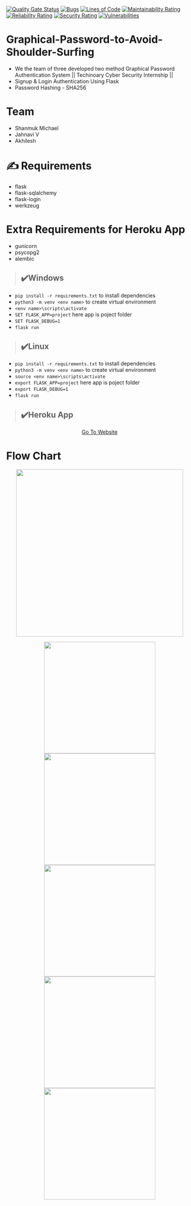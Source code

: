 [![Quality Gate Status](https://sonarcloud.io/api/project_badges/measure?project=Vangalapudi-Jahnavi_Implementing-Graphical-Passwords-to-prevent-Shoulder-Surfing&metric=alert_status)](https://sonarcloud.io/dashboard?id=Vangalapudi-Jahnavi_Implementing-Graphical-Passwords-to-prevent-Shoulder-Surfing)
[![Bugs](https://sonarcloud.io/api/project_badges/measure?project=Vangalapudi-Jahnavi_Implementing-Graphical-Passwords-to-prevent-Shoulder-Surfing&metric=bugs)](https://sonarcloud.io/dashboard?id=Vangalapudi-Jahnavi_Implementing-Graphical-Passwords-to-prevent-Shoulder-Surfing)
[![Lines of Code](https://sonarcloud.io/api/project_badges/measure?project=Vangalapudi-Jahnavi_Implementing-Graphical-Passwords-to-prevent-Shoulder-Surfing&metric=ncloc)](https://sonarcloud.io/dashboard?id=Vangalapudi-Jahnavi_Implementing-Graphical-Passwords-to-prevent-Shoulder-Surfing)
[![Maintainability Rating](https://sonarcloud.io/api/project_badges/measure?project=Vangalapudi-Jahnavi_Implementing-Graphical-Passwords-to-prevent-Shoulder-Surfing&metric=sqale_rating)](https://sonarcloud.io/dashboard?id=Vangalapudi-Jahnavi_Implementing-Graphical-Passwords-to-prevent-Shoulder-Surfing)
[![Reliability Rating](https://sonarcloud.io/api/project_badges/measure?project=Vangalapudi-Jahnavi_Implementing-Graphical-Passwords-to-prevent-Shoulder-Surfing&metric=reliability_rating)](https://sonarcloud.io/dashboard?id=Vangalapudi-Jahnavi_Implementing-Graphical-Passwords-to-prevent-Shoulder-Surfing)
[![Security Rating](https://sonarcloud.io/api/project_badges/measure?project=Vangalapudi-Jahnavi_Implementing-Graphical-Passwords-to-prevent-Shoulder-Surfing&metric=security_rating)](https://sonarcloud.io/dashboard?id=Vangalapudi-Jahnavi_Implementing-Graphical-Passwords-to-prevent-Shoulder-Surfing)
[![Vulnerabilities](https://sonarcloud.io/api/project_badges/measure?project=Vangalapudi-Jahnavi_Implementing-Graphical-Passwords-to-prevent-Shoulder-Surfing&metric=vulnerabilities)](https://sonarcloud.io/dashboard?id=Vangalapudi-Jahnavi_Implementing-Graphical-Passwords-to-prevent-Shoulder-Surfing)
# Graphical-Password-to-Avoid-Shoulder-Surfing
* We the team of three developed two method Graphical Password Authentication System || Techinoary Cyber Security Internship ||
* Signup &amp; Login Authentication Using Flask
* Password Hashing - SHA256
# Team
- Shanmuk Michael
- Jahnavi V
- Akhilesh
# :writing_hand: Requirements
- flask
- flask-sqlalchemy
- flask-login
- werkzeug
# Extra Requirements for Heroku App 
- gunicorn
- psycopg2
- alembic

> ## :heavy_check_mark:Windows
*  ```pip install -r requirements.txt``` to install dependencies
* ```python3 -m venv <env name>``` to create virtual environment
* ```<env name>\scripts\activate``` 
* ```SET FLASK_APP=project``` here app is poject folder
* ```SET FLASK_DEBUG=1```
* ```flask run```

> ## :heavy_check_mark:Linux
* ```pip install -r requirements.txt``` to install dependencies
* ```python3 -m venv <env name>``` to create virtual environment
* ```source <env name>\scripts\activate``` 
* ```export FLASK_APP=project``` here app is poject folder
* ```export FLASK_DEBUG=1```
* ```flask run```


> ## :heavy_check_mark:Heroku App
<p align="center">
  <a href="https://graphical-password-cs-intern.herokuapp.com/">Go To Website </a>
 
</p>

# Flow Chart
<p align="center">
  <img widht ="450" height="450" src="https://user-images.githubusercontent.com/55943851/91001951-d6f96d00-e5ea-11ea-8148-f9cfc67f85b4.png">
</p>


<p align="center">
  <img widht ="300" height="300" src="https://user-images.githubusercontent.com/55943851/91034659-fe6c2c00-e622-11ea-905c-40581960f716.png">
  <img widht ="300" height="300" src="https://user-images.githubusercontent.com/55943851/90972381-2d58a400-e536-11ea-973a-3dd2a506c4cc.png">
   <img widht ="300" height="300" src="https://user-images.githubusercontent.com/55943851/90972403-55e09e00-e536-11ea-8e5b-ade97e96fb6f.png">
  <img widht ="300" height="300" src="https://user-images.githubusercontent.com/55943851/90972338-dfdc3700-e535-11ea-9c30-6a9cdbf31516.png">
   <img widht ="300" height="300" src="https://user-images.githubusercontent.com/55943851/90972452-c2f43380-e536-11ea-9add-9ad31b9d9ac4.png">
</p>
